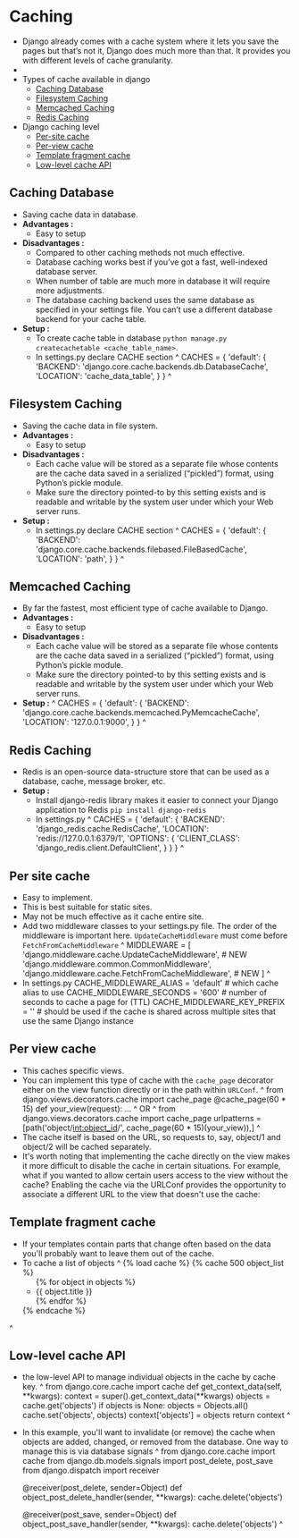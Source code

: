 # Caching
-  Django already comes with a cache system where it lets you save the pages but that’s not it, Django does much more than that. It provides you with different levels of cache granularity.
-  
-  Types of cache available in django
   -  [Caching Database](#caching-database)
   -  [Filesystem Caching](#filesystem-caching)
   -  [Memcached Caching](#memcached-caching)
   -  [Redis Caching](#redis-caching)
-  Django caching level
   -  [Per-site cache](#per-site-cache)
   -  [Per-view cache](#per-view-cache)
   -  [Template fragment cache](#template-fragment-cache)
   -  [Low-level cache API](#low-level-cache-api)

## Caching Database
-  Saving cache data in database.
-  **Advantages :**
   -  Easy to setup
-  **Disadvantages :**
   -  Compared to other caching methods not much effective.
   -  Database caching works best if you’ve got a fast, well-indexed database server.
   -  When number of table are much more in database it will require more adjustments.
   -  The database caching backend uses the same database as specified in your settings file. You can’t use a different database backend for your cache table.
-  **Setup :**
   -  To create cache table in database `python manage.py createcachetable <cache_table_name>`.
   -  In settings.py declare CACHE section
 ^
    CACHES = {
        'default': {
            'BACKEND': 'django.core.cache.backends.db.DatabaseCache',
            'LOCATION': 'cache_data_table',
        }
     }
 ^
 
## Filesystem Caching
-  Saving the cache data in file system.
-  **Advantages :**
   -  Easy to setup
-  **Disadvantages :**
   -  Each cache value will be stored as a separate file whose contents are the cache data saved in a serialized (“pickled”) format, using Python’s pickle module.
   -  Make sure the directory pointed-to by this setting exists and is readable and writable by the system user under which your Web server runs.
-  **Setup :**
   -  In settings.py declare CACHE section
^
    CACHES = {
        'default': {
            'BACKEND': 'django.core.cache.backends.filebased.FileBasedCache',
            'LOCATION': 'path',
        }
    }
^

## Memcached Caching
-  By far the fastest, most efficient type of cache available to Django.
-  **Advantages :**
   -  Easy to setup
-  **Disadvantages :**
   -  Each cache value will be stored as a separate file whose contents are the cache data saved in a serialized (“pickled”) format, using Python’s pickle module.
   -  Make sure the directory pointed-to by this setting exists and is readable and writable by the system user under which your Web server runs.
-  **Setup :**
^
    CACHES = {
        'default': {
            'BACKEND': 'django.core.cache.backends.memcached.PyMemcacheCache',
            'LOCATION': '127.0.0.1:9000',
        }
    }
^

## Redis Caching
-  Redis is an open-source data-structure store that can be used as a database, cache, message broker, etc.
-  **Setup :**
   -  Install django-redis library makes it easier to connect your Django application to Redis `pip install django-redis`
   -  In settings.py
^
    CACHES = {
        'default': {
            'BACKEND': 'django_redis.cache.RedisCache',
            'LOCATION': 'redis://127.0.0.1:6379/1',
            'OPTIONS': {
                'CLIENT_CLASS': 'django_redis.client.DefaultClient',
            }
        }
    }
^

## Per site cache
-  Easy to implement.
-  This is best suitable for static sites.
-  May not be much effective as it cache entire site.
-  Add two middleware classes to your settings.py file. The order of the middleware is important here. `UpdateCacheMiddleware` must come before `FetchFromCacheMiddleware`
^
    MIDDLEWARE = [
        'django.middleware.cache.UpdateCacheMiddleware',     # NEW
        'django.middleware.common.CommonMiddleware',
        'django.middleware.cache.FetchFromCacheMiddleware',  # NEW
    ]
^
-  In settings.py
    CACHE_MIDDLEWARE_ALIAS = 'default'  # which cache alias to use
    CACHE_MIDDLEWARE_SECONDS = '600'    # number of seconds to cache a page for (TTL)
    CACHE_MIDDLEWARE_KEY_PREFIX = ''    # should be used if the cache is shared across multiple sites that use the same Django instance
    
## Per view cache
-  This caches specific views.
-  You can implement this type of cache with the `cache_page` decorator either on the view function directly or in the path within `URLConf`.
^
    from django.views.decorators.cache import cache_page
    @cache_page(60 * 15)
    def your_view(request):
    ...
^
OR
^
    from django.views.decorators.cache import cache_page
    urlpatterns = [path('object/<int:object_id>/', cache_page(60 * 15)(your_view)),]
^
-  The cache itself is based on the URL, so requests to, say, object/1 and object/2 will be cached separately.
-  It's worth noting that implementing the cache directly on the view makes it more difficult to disable the cache in certain situations. For example, what if you wanted to allow certain users access to the view without the cache? Enabling the cache via the URLConf provides the opportunity to associate a different URL to the view that doesn't use the cache:

## Template fragment cache
-  If your templates contain parts that change often based on the data you'll probably want to leave them out of the cache.
-  To cache a list of objects
^
    {% load cache %}
    {% cache 500 object_list %}
    <ul>
       {% for object in objects %}
           <li>{{ object.title }}</li>
       {% endfor %}
    </ul>
    {% endcache %}
^

## Low-level cache API
-  the low-level API to manage individual objects in the cache by cache key.
^
    from django.core.cache import cache
    def get_context_data(self, **kwargs):
    context = super().get_context_data(**kwargs)
    objects = cache.get('objects')
    if objects is None:
        objects = Objects.all()
        cache.set('objects', objects)
    context['objects'] = objects
    return context
^
-  In this example, you'll want to invalidate (or remove) the cache when objects are added, changed, or removed from the database. One way to manage this is via database signals
^
    from django.core.cache import cache
    from django.db.models.signals import post_delete, post_save
    from django.dispatch import receiver
    
    @receiver(post_delete, sender=Object)
    def object_post_delete_handler(sender, **kwargs):
        cache.delete('objects')
        
    @receiver(post_save, sender=Object)
    def object_post_save_handler(sender, **kwargs):
        cache.delete('objects')
^
